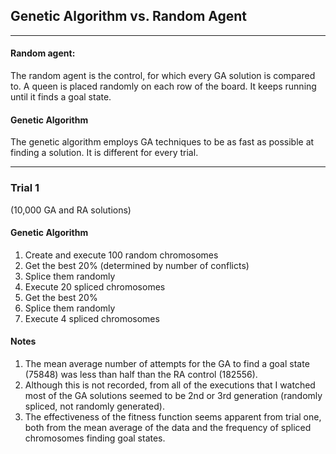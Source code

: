 ## Genetic Algorithm vs. Random Agent
___
#### Random agent:
The random agent is the control, for which every GA solution is compared to. A queen is placed randomly on each row of the board. It keeps running until it finds a goal state.

#### Genetic Algorithm
The genetic algorithm employs GA techniques to be as fast as possible at finding a solution. It is different for every trial.
___
### Trial 1
(10,000 GA and RA solutions)
#### Genetic Algorithm
1. Create and execute 100 random chromosomes
2. Get the best 20% (determined by number of conflicts)
3. Splice them randomly
4. Execute 20 spliced chromosomes
5. Get the best 20%
6. Splice them randomly
5. Execute 4 spliced chromosomes
#### Notes
1. The mean average number of attempts for the GA to find a goal state (75848) was less than half than the RA control (182556).
2. Although this is not recorded, from all of the executions that I watched most of the GA solutions seemed to be 2nd or 3rd generation (randomly spliced, not randomly generated).
3. The effectiveness of the fitness function seems apparent from trial one, both from the mean average of the data and the frequency of spliced chromosomes finding goal states.
